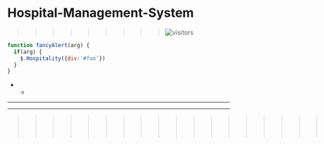 # Hospital-Management-System
>>>>>>>>>  ![visitors](https://visitor-badge.glitch.me/badge?page_id=Hospital-Management-System.Hospital-Management-System)      
```javascript
function fancyAlert(arg) {
  if(arg) {
    $.Hospitality({div:'#foo'})
  }
}
```
- -
- - -
- - -
>>>>>>>>>>>>>>>>>>>>>>>>>>>>>>>>>>>>>>>>>>>>>>>>>>>|||
